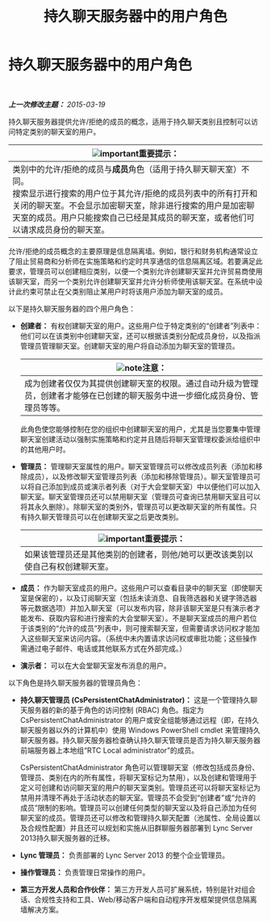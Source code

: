 ﻿---
title: 持久聊天服务器中的用户角色
TOCTitle: 持久聊天服务器中的用户角色
ms:assetid: 343a0563-9ca5-4ad0-b4f3-a72f1d7f1a81
ms:mtpsurl: https://technet.microsoft.com/zh-cn/library/JJ676774(v=OCS.15)
ms:contentKeyID: 49888372
ms.date: 05/19/2016
mtps_version: v=OCS.15
ms.translationtype: HT
---

# 持久聊天服务器中的用户角色

 

_**上一次修改主题：** 2015-03-19_

持久聊天服务器提供允许/拒绝的成员的概念，适用于持久聊天类别且控制可以访问特定类别的聊天室的用户。

<table>
<thead>
<tr class="header">
<th><img src="images/Gg398794.important(OCS.15).gif" title="important" alt="important" />重要提示：</th>
</tr>
</thead>
<tbody>
<tr class="odd">
<td>类别中的允许/拒绝的成员与<strong>成员</strong>角色（适用于持久聊天聊天室）不同。<br />
搜索显示进行搜索的用户位于其允许/拒绝的成员列表中的所有打开和关闭的聊天室。不会显示加密聊天室，除非进行搜索的用户是加密聊天室的成员。用户只能搜索自己已经是其成员的聊天室，或者他们可以请求成员身份的聊天室。</td>
</tr>
</tbody>
</table>


允许/拒绝的成员概念的主要原理是信息隔离墙。例如，银行和财务机构通常设立了阻止贸易商和分析师在实施策略和约定时共享通信的信息隔离区域。若要满足此要求，管理员可以创建相应类别，以便一个类别允许创建聊天室并允许贸易商使用该聊天室，而另一个类别允许创建聊天室并允许分析师使用该聊天室。在系统中设计此约束可禁止在父类别阻止某用户时将该用户添加为聊天室的成员。

以下是持久聊天服务器的四个用户角色：

  - **创建者：** 有权创建聊天室的用户。这些用户位于特定类别的“创建者”列表中：他们可以在该类别中创建聊天室，还可以根据该类别分配成员身份，以及指派管理员管理聊天室。创建聊天室的用户将自动添加为聊天室的管理员。
    
    <table>
    <thead>
    <tr class="header">
    <th><img src="images/Dn783119.note(OCS.15).gif" title="note" alt="note" />注意：</th>
    </tr>
    </thead>
    <tbody>
    <tr class="odd">
    <td>成为创建者仅仅为其提供创建聊天室的权限。通过自动升级为管理员，创建者才能够在已创建的聊天服务中进一步细化成员身份、管理员等等。</td>
    </tr>
    </tbody>
    </table>
    
    此角色使您能够控制在您的组织中创建聊天室的用户，尤其是当您要集中管理聊天室创建活动以强制实施策略和约定并且随后将聊天室管理权委派给组织中的其他用户时。

  - **管理员：** 管理聊天室属性的用户。聊天室管理员可以修改成员列表（添加和移除成员），以及修改聊天室管理员列表（添加和移除管理员）。聊天室管理员可以将自己添加到成员或演示者列表（对于大会堂聊天室）中以便他们可以加入聊天室。聊天室管理员还可以禁用聊天室（管理员可查询已禁用聊天室且可以将其永久删除）。除聊天室的类别外，管理员可以更改聊天室的所有属性。只有持久聊天管理员可以在创建聊天室之后更改类别。
    
    <table>
    <thead>
    <tr class="header">
    <th><img src="images/Gg398794.important(OCS.15).gif" title="important" alt="important" />重要提示：</th>
    </tr>
    </thead>
    <tbody>
    <tr class="odd">
    <td>如果该管理员还是其他类别的创建者，则他/她可以更改该类别以使自己有权创建聊天室。</td>
    </tr>
    </tbody>
    </table>


  - **成员：** 作为聊天室成员的用户。这些用户可以查看目录中的聊天室（即使聊天室是保密的），以及订阅聊天室（包括未读消息、自我筛选器和关键字筛选器等元数据选项）并加入聊天室（可以发布内容，除非该聊天室是只有演示者才能发布、获取内容和进行搜索的大会堂聊天室）。不是聊天室成员的用户若位于该类别的“允许的成员”列表中，则可搜索聊天室，但需要请求访问权才能加入这些聊天室来访问内容。（系统中未内置请求访问权或审批功能；这些操作需通过电子邮件、电话或其他联系方式在外部完成。）

  - **演示者：** 可以在大会堂聊天室发布消息的用户。

以下角色是持久聊天服务器的管理员角色：

  - **持久聊天管理员 (CsPersistentChatAdministrator)：** 这是一个管理持久聊天服务器的新的基于角色的访问控制 (RBAC) 角色。指定为 CsPersistentChatAdministrator 的用户或安全组能够通过远程（即，在持久聊天服务器以外的计算机中）使用 Windows PowerShell cmdlet 来管理持久聊天服务器。持久聊天服务器检查确认持久聊天管理员是否为持久聊天服务器前端服务器上本地组“RTC Local administrator”的成员。
    
    CsPersistentChatAdministrator 角色可以管理聊天室（修改包括成员身份、管理员、类别在内的所有属性，将聊天室标记为禁用），以及创建和管理用于定义可创建和访问聊天室的用户的聊天室类别。管理员还可以将聊天室标记为禁用并清理不再处于活动状态的聊天室。管理员不会受到“创建者”或“允许的成员”限制的影响。管理员可以创建任何类型的聊天室以及将自己添加为任何聊天室的成员。管理员还可以修改和管理持久聊天配置（池属性、全局设置以及合规性配置）并且还可以规划和实施从旧群聊服务器部署到 Lync Server 2013持久聊天服务器的迁移。

  - **Lync 管理员：** 负责部署的 Lync Server 2013 的整个企业管理员。

  - **操作管理员：** 负责管理日常操作的用户。

  - **第三方开发人员和合作伙伴：** 第三方开发人员可扩展系统，特别是针对组会话、合规性支持和工具、Web/移动客户端和自动程序开发框架提供信息隔离墙解决方案。

